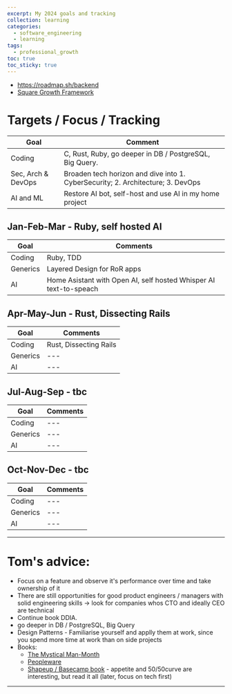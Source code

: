 ```yaml
---
excerpt: My 2024 goals and tracking
collection: learning
categories:
  - software_engineering
  - learning
tags:
  - professional_growth
toc: true
toc_sticky: true
---
```


- <https://roadmap.sh/backend>
- [Square Growth Framework](https://developer.squareup.com/blog/squares-growth-framework-for-engineers-and-engineering-managers/)

# Targets / Focus / Tracking

| Goal | Comment |
| --- | --- |
| Coding | C, Rust, Ruby, go deeper in DB / PostgreSQL, Big Query. |
| Sec, Arch & DevOps | Broaden tech horizon and dive into 1. CyberSecurity; 2. Architecture; 3. DevOps |
| AI and ML | Restore AI bot, self-host and use AI in my home project |

## Jan-Feb-Mar - Ruby, self hosted AI

| Goal | Comments  |
| --- | --- |
| Coding | Ruby, TDD |
| Generics | Layered Design for RoR apps | 
| AI | Home Asistant with Open AI, self hosted Whisper AI text-to-speach |


## Apr-May-Jun - Rust, Dissecting Rails

| Goal | Comments |
| --- | --- |
| Coding | Rust, Dissecting Rails |
| Generics | --- |
| AI | --- |


## Jul-Aug-Sep - tbc

| Goal | Comments |
| --- | --- |
| Coding | --- |
| Generics | --- |
| AI | --- |

## Oct-Nov-Dec - tbc

| Goal | Comments |
| --- | --- |
| Coding | --- |
| Generics | --- |
| AI | --- |

---

# Tom's advice:

- Focus on a feature and observe it's performance over time and take ownership of it
- There are still opportunities for good product engineers / managers with solid engineering skills -> look for companies whos CTO and ideally CEO are technical
- Continue book DDIA.
- go deeper in DB / PostgreSQL, Big Query
- Design Patterns - Familiarise yourself and applly them at work, since you spend more time at work than on side projects
- Books:
    - [The Mystical Man-Month](https://en.m.wikipedia.org/wiki/The_Mythical_Man-Month)
    - [Peopleware](https://www.amazon.com.au/Peopleware-Productive-Projects-Tom-DeMarco/dp/0321934113)
    - [Shapeup / Basecamp book](https://basecamp.com/shapeup) - appetite and 50/50curve are interesting, but read it all (later, focus on tech first)

---
